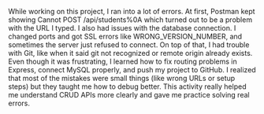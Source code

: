 While working on this project, I ran into a lot of errors. At first, Postman kept showing Cannot POST /api/students%0A which turned out to be a problem with the URL I typed. I also had issues with the database connection. 
I changed ports and got SSL errors like WRONG_VERSION_NUMBER, and sometimes the server just refused to connect. On top of that, I had trouble with Git, like when it said git not recognized or remote origin already exists.
Even though it was frustrating, I learned how to fix routing problems in Express, connect MySQL properly, and push my project to GitHub. I realized that most of the mistakes were small things (like wrong URLs or setup steps) 
but they taught me how to debug better. This activity really helped me understand CRUD APIs more clearly and gave me practice solving real errors.
